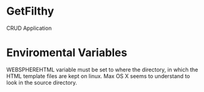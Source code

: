 # GetFilthy
CRUD Application 

# Enviromental Variables
WEBSPHEREHTML variable must be set to where the directory, in which the HTML template files are kept on linux. Max OS X seems to understand to look in the source directory.

